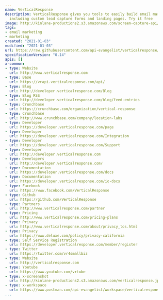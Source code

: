 ```yaml
---
name: VerticalResponse
description: VerticalResponse gives you tools to easily build email marketing campaigns,
  including custom lead capture forms and landing pages. Try it free
image: http://kinlane-productions2.s3.amazonaws.com/screen-capture-api/517-verticalresponse.jpg
tags:
- email marketing
- marketing
created: "2021-01-03"
modified: "2021-01-03"
url: https://raw.githubusercontent.com/api-evangelist/verticalresponse/master/apis.json
specificationVersion: "0.14"
apis: []
x-common:
- type: Website
  url: http://www.verticalresponse.com
- type: Base
  url: https://vrapi.verticalresponse.com/api/
- type: Blog
  url: http://developer.verticalresponse.com/Blog
- type: Blog RSS
  url: http://developer.verticalresponse.com/blog/feed-entries
- type: Crunchbase
  url: https://crunchbase.com/organization/vertical-response
- type: Crunchbase
  url: http://www.crunchbase.com/company/location-labs
- type: Developer
  url: https://developer.verticalresponse.com/page
- type: Developer
  url: https://developer.verticalresponse.com/Integration
- type: Developer
  url: https://developer.verticalresponse.com/Support
- type: Developer
  url: http://developer.verticalresponse.com
- type: Developers
  url: http://developer.verticalresponse.com/
- type: Documentation
  url: https://developer.verticalresponse.com/docs
- type: Documentation
  url: https://developer.verticalresponse.com/io-docs
- type: Facebook
  url: https://www.facebook.com/VerticalResponse
- type: Github
  url: https://github.com/VerticalResponse
- type: Partners
  url: http://www.verticalresponse.com/partner
- type: Pricing
  url: http://www.verticalresponse.com/pricing-plans
- type: Privacy
  url: http://www.verticalresponse.com/about/privacy_tos.html
- type: Privacy
  url: https://www.deluxe.com/policy/privacy-california
- type: Self Service Registration
  url: https://developer.verticalresponse.com/member/register
- type: Twitter
  url: https://twitter.com/vr4smallbiz
- type: Website
  url: http://verticalresponse.com
- type: Youtube
  url: https://www.youtube.com/vrtube
- type: x-screenshot
  url: http://kinlane-productions2.s3.amazonaws.com/verticalresponse.jpg
- type: x-workspace
  url: https://www.postman.com/api-evangelist/workspace/verticalresponse/overview
...
```

